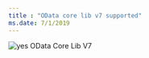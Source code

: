 ```yaml
---
title : "OData core lib v7 supported"
ms.date: 7/1/2019
---
```

 ![yes](/odata/assets/doc-assets/yes.png) OData Core Lib V7